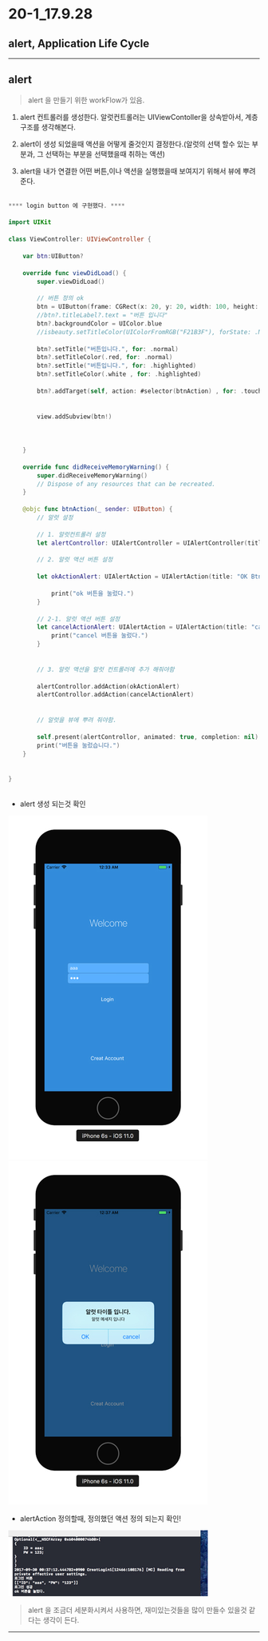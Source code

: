 # 20-1_17.9.28

## alert, Application Life Cycle 

---

## alert

> alert 을 만들기 위한 workFlow가 있음. 

1. alert 컨트롤러를 생성한다. 알럿컨트롤러는 UIViewContoller을 상속받아서, 계층 구조를 생각해본다.

2. alert이 생성 되었을때 액션을 어떻게 줄것인지 결정한다.(알럿의 선택 할수 있는 부분과, 그 선택하는 부분을 선택했을때 취하는 액션)

3. alert을 내가 연결한 어떤 버튼,이나 액션을 실행했을때 보여지기 위해서 뷰에 뿌려준다.

```swift

**** login button 에 구현했다. ****

import UIKit

class ViewController: UIViewController {

    var btn:UIButton?
    
    override func viewDidLoad() {
        super.viewDidLoad()
        
        // 버튼 정의 ok
        btn = UIButton(frame: CGRect(x: 20, y: 20, width: 100, height: 100))
        //btn?.titleLabel?.text = "버튼 입니다"
        btn?.backgroundColor = UIColor.blue
        //isbeauty.setTitleColor(UIColorFromRGB("F21B3F"), forState: .Normal)
        
        btn?.setTitle("버튼입니다.", for: .normal)
        btn?.setTitleColor(.red, for: .normal)
        btn?.setTitle("버튼입니다.", for: .highlighted)
        btn?.setTitleColor(.white , for: .highlighted)
        
        btn?.addTarget(self, action: #selector(btnAction) , for: .touchUpInside)
        
        
        view.addSubview(btn!)
     
        
    
    }

    override func didReceiveMemoryWarning() {
        super.didReceiveMemoryWarning()
        // Dispose of any resources that can be recreated.
    }
    
    @objc func btnAction(_ sender: UIButton) {
        // 알럿 설정
        
        // 1. 알럿컨트롤러 설정
        let alertControllor: UIAlertController = UIAlertController(title: "알럿 타이틀 입니다.", message: "알럿 메세지 입니다", preferredStyle: .alert)
        
        // 2. 알럿 액션 버튼 설정
        
        let okActionAlert: UIAlertAction = UIAlertAction(title: "OK Btn", style: .destructive) { (alert) in
            
            print("ok 버튼을 눌렀다.")
        }
        
        // 2-1. 알럿 액션 버튼 설정
        let cancelActionAlert: UIAlertAction = UIAlertAction(title: "cancel", style: .default) { (alert) in
            print("cancel 버튼을 눌렀다.")
        }
        
        
        // 3. 알럿 액션을 알럿 컨트롤러에 추가 해줘야함
        
        alertControllor.addAction(okActionAlert)
        alertControllor.addAction(cancelActionAlert)
        
        
        // 알럿을 뷰에 뿌려 줘야함.
        
        self.present(alertControllor, animated: true, completion: nil)
        print("버튼을 눌렀습니다.")
    }


}



```

 - alert 생성 되는것 확인 

<p align="center">

![screensh](/study/image/LoginAlert.jpg) ![screensh](/study/image/LoginAlert-1.jpg)

</p>

 - alertAction 정의할때, 정의했던 액션 정의 되는지 확인!

 <p align="center">

![screensh](/study/image/LoginAlert-2.jpg)

</p>

> alert 을 조금더 세분화시켜서 사용하면, 재미있는것들을 많이 만들수 있을것 같다는 생각이 든다.

---
